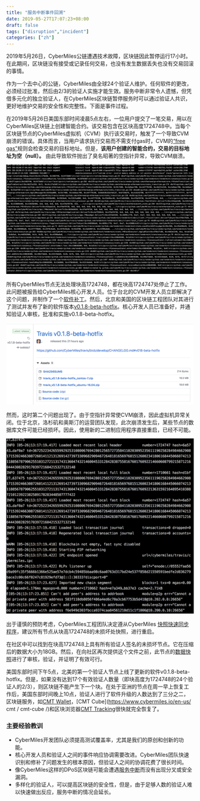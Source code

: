 ```yaml
---
title: "服务中断事件回溯"
date: 2019-05-27T17:07:23+08:00
draft: false
tags: ["disruption","incident"]
categories: ["zh"]
---
```

 
2019年5月26日，CyberMiles公链遭遇技术故障，区块链因此暂停运行17小时。在此期间，区块链没有接受或记录任何交易，也没有发生数据丢失也没有交易回滚的事情。
 
作为一个去中心的公链，CyberMiles由全球24个验证人维护。任何软件的更改，必须经过批准，然后由2/3的验证人实施才能生效。服务中断非常令人遗憾，但凭借多元化的独立验证人，在CyberMiles区块链暂停服务时可以通过验证人共识，更好地维护交易的安全性和完整性。下面是事件过程。
 
在2019年5月26日美国东部时间凌晨5点左右，一位用户提交了一笔交易，用以在CyberMiles区块链上创建智能合约。该交易包含在区块高度1724748中。当每个区块链节点的CyberMiles虚拟机（CVM）执行该交易时，触发了一个导致CVM崩溃的错误。具体而言，当用户请求执行交易而不需支付gas时，CVM的[“free gas”](https://www.litylang.org/gas/)规则会检查交易的目标地址。但是，**该用户创建的智能合约，交易的目标地址为空（null）。** 由此导致软件抛出了臭名昭著的空指针异常，导致CVM崩溃。
 
![](/images/20190527-incident-postmortem-01.PNG)

所有CyberMiles节点无法处理块高1724748，都在块高1724747处停止了工作。此问题被报告给CyberMiles核心开发人员。位于台北的CVM开发人员立即解决了这个问题，并制作了一个[软件补丁](https://github.com/second-state/lityvm/commit/557cc4935d94d6e1d6b947143788838ca98908f9)。然后，北京和美国的区块链工程团队对其进行了测试并发布了新的软件版本[v0.1.8-beta-hotfix](https://github.com/CyberMiles/travis/releases/tag/v0.1.8-beta-hotfix)。核心开发人员已准备好，并通知验证人审核，批准和实施v0.1.8-beta-hotfix。
 
![](/images/20190527-incident-postmortem-02.png)

然而，这时第二个问题出现了。由于空指针异常使CVM崩溃，因此虚拟机异常关闭。位于北京，洛杉矶和奥斯汀的运营团队发现，此次崩溃发生后，某些节点的数据库文件可能已经损坏。因此，使用新的二进制应用程序直接重启，已经不可能。
 
![](/images/20190527-incident-postmortem-03.PNG)

出于谨慎的预防考虑，CyberMiles工程团队决定遵从CyberMiles [快照快速同步程序](https://travis.readthedocs.io/en/latest/connect-mainnet.html)，建议所有节点从块高1724748的未损坏处快照，进行重启。 
 
在社区中可以找到在块高1724748上具有所有验证人签名的未损坏节点。它在压缩后的数据大小为18GB。然后，在向社区再次提供这个文件之前，此节点的[数据快照](https://s3-us-west-2.amazonaws.com/travis-ss-bucket/mainnet/travis_ss_mainnet_1558862782_1724747.tar)进行了审核，验证，并证明了有效可行。
 
美国东部时间下午5点，北美的第一个验证人节点上线了更新的软件v0.1.8-beta-hotfix。但是，如果没有达到17个有效验证人数量（即块高度为1724748的24个验证人的2/3），则区块链不能产生下一个块。在处于亚洲的节点在周一早上恢复工作后，美国东部时间晚上10点，验证人进行了软件升级的人数达到了三分之二，区块链服务，如[CMT Wallet](https://www.cybermiles.io/en-us/blockchain-infrastructure/cmt-wallet/)，[CMT Cube](https://www.cybermiles.io/en-us/ cmt / cmt-cube /)和区块浏览器[CMT Tracking](https://www.cmttracking.io/)很快就完全恢复了。
 
### 主要经验教训
 
* CyberMiles开发团队必须提高测试覆盖率，尤其是我们的原创和创新的功能。
* 核心开发人员和验证人之间的事件响应协调需要改进。CyberMiles团队快速识别和修补了问题发生的根本原因，但验证人之间的协调花费了很长时间。
* 像CyberMiles这样的DPoS区块链可能会遭遇[服务中断](https://www.trustnodes.com/2018/06/16/eos-stops-functioning-network)而没有出现分叉或安全漏洞。
* 多样化的验证人，可以提高区块链的安全性，但是，由于足够人数的验证人难以快速做出反应，服务中断的情况会延长。
